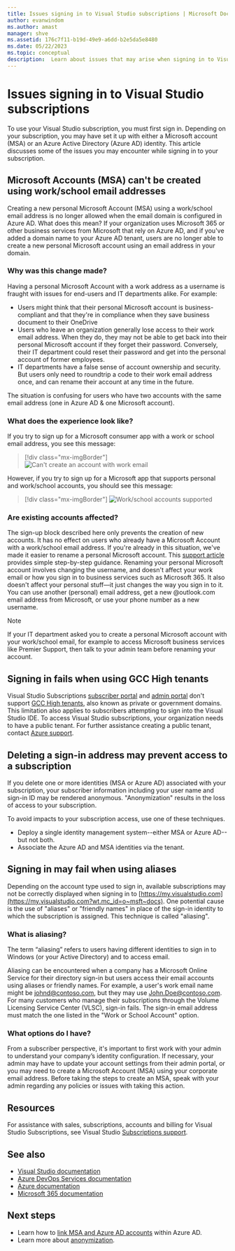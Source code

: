```yaml
---
title: Issues signing in to Visual Studio subscriptions | Microsoft Docs
author: evanwindom
ms.author: amast
manager: shve
ms.assetid: 176c7f11-b19d-49e9-a6dd-b2e5da5e8480
ms.date: 05/22/2023
ms.topic: conceptual
description:  Learn about issues that may arise when signing in to Visual Studio subscriptions
---
```


# Issues signing in to Visual Studio subscriptions

To use your Visual Studio subscription, you must first sign in.  Depending on your subscription, you may have set it up with either a Microsoft account (MSA) or an Azure Active Directory (Azure AD) identity.  This article discusses some of the issues you may encounter while signing in to your subscription.

## Microsoft Accounts (MSA) can't be created using work/school email addresses

Creating a new personal Microsoft Account (MSA) using a work/school email address is no longer allowed when the email domain is configured in Azure AD. What does this mean? If your organization uses Microsoft 365 or other business services from Microsoft that rely on Azure AD, and if you've added a domain name to your Azure AD tenant, users are no longer able to create a new personal Microsoft account using an email address in your domain.

### Why was this change made?

Having a personal Microsoft Account with a work address as a username is fraught with issues for end-users and IT departments alike. For example:
+ Users might think that their personal Microsoft account is business-compliant and that they're in compliance when they save business document to their OneDrive
+ Users who leave an organization generally lose access to their work email address. When they do, they may not be able to get back into their personal Microsoft account if they forget their password. Conversely, their IT department could reset their password and get into the personal account of former employees.
+ IT departments have a false sense of account ownership and security. But users only need to roundtrip a code to their work email address once, and can rename their account at any time in the future.

The situation is confusing for users who have two accounts with the same email address (one in Azure AD & one Microsoft account).

### What does the experience look like?

If you try to sign up for a Microsoft consumer app with a work or school email address, you see this message:

   > [!div class="mx-imgBorder"]
   > ![Can't create an account with work email](_img/sign-in-issues/cannot-use-work-email.png "Screenshot of the Create account dialog showing the error message.")

However, if you try to sign up for a Microsoft app that supports personal and work/school accounts, you should see this message:

   > [!div class="mx-imgBorder"]
   > ![Work/school accounts supported](_img/sign-in-issues/existing-account.png "Screenshot showing the error message for existing work accounts.")

### Are existing accounts affected?

The sign-up block described here only prevents the creation of new accounts. It has no effect on users who already have a Microsoft Account with a work/school email address. If you're already in this situation, we've made it easier to rename a personal Microsoft account. This [support article](https://windows.microsoft.com/Windows/rename-personal-microsoft-account) provides simple step-by-step guidance. Renaming your personal Microsoft account involves changing the username, and doesn't affect your work email or how you sign in to business services such as Microsoft 365. It also doesn't affect your personal stuff—it just changes the way you sign in to it. You can use another (personal) email address, get a new @outlook.com email address from Microsoft, or use your phone number as a new username.

> [!NOTE]
> If your IT department asked you to create a personal Microsoft account with your work/school email, for example to access Microsoft business services like Premier Support, then talk to your admin team before renaming your account.

## Signing in fails when using GCC High tenants

Visual Studio Subscriptions [subscriber portal](https://my.visualstudio.com?wt.mc_id=o~msft~docs) and [admin portal](https://manage.visualstudio.com) don't support [GCC High tenants](https://learn.microsoft.com/office365/servicedescriptions/office-365-platform-service-description/office-365-us-government/gcc-high-and-dod), also known as private or government domains. This limitation also applies to subscribers attempting to sign into the Visual Studio IDE. To access Visual Studio subscriptions, your organization needs to have a public tenant. For further assistance creating a public tenant, contact [Azure support](https://azure.microsoft.com/support/create-ticket/).  

## Deleting a sign-in address may prevent access to a subscription

If you delete one or more identities (MSA or Azure AD) associated with your subscription, your subscriber information including your user name and sign-in ID may be rendered anonymous.  "Anonymization" results in the loss of access to your subscription.

To avoid impacts to your subscription access, use one of these techniques.
+ Deploy a single identity management system--either MSA or Azure AD--but not both.
+ Associate the Azure AD and MSA identities via the tenant.

## Signing in may fail when using aliases

Depending on the account type used to sign in, available subscriptions may not be correctly displayed when signing in to [https://my.visualstudio.com](https://my.visualstudio.com?wt.mc_id=o~msft~docs). One potential cause is the use of "aliases" or "friendly names" in place of the sign-in identity to which the subscription is assigned. This technique is called "aliasing".

### What is aliasing?

The term “aliasing” refers to users having different identities to sign in to Windows (or your Active Directory) and to access email.

Aliasing can be encountered when a company has a Microsoft Online Service for their directory sign-in but users access their email accounts using aliases or friendly names. For example, a user's work email name might be johnd@contoso.com, but they may use John.Doe@contoso.com.  For many customers who manage their subscriptions through the Volume Licensing Service Center (VLSC), sign-in fails.  The sign-in email address must match the one listed in the "Work or School Account" option.

### What options do I have?

From a subscriber perspective, it's important to first work with your admin to understand your company’s identity configuration. If necessary, your admin may have to update your account settings from their admin portal, or you may need to create a Microsoft Account (MSA) using your corporate email address. Before taking the steps to create an MSA, speak with your admin regarding any policies or issues with taking this action.

## Resources

For assistance with sales, subscriptions, accounts and billing for Visual Studio Subscriptions, see Visual Studio [Subscriptions support](https://aka.ms/vssubscriberhelp). 

## See also

+ [Visual Studio documentation](/visualstudio/)
+ [Azure DevOps Services documentation](/azure/devops/)
+ [Azure documentation](/azure/)
+ [Microsoft 365 documentation](/microsoft-365/)

## Next steps

+ Learn how to [link MSA and Azure AD accounts](/azure/active-directory/b2b/add-users-administrator) within Azure AD.
+ Learn more about [anonymization](anonymization.md).
